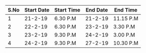 S.No | Start Date  | Start Time  |  End Date  | End Time      |
---- | ----------- | ----------  | ---------- | ------------- | 
 1   |  21-2-19    |   6.30 P.M  |   21-2-19  |  11.15 P.M    | 
 2   |  22-2-19    |   6.30 P.M  |   23-2-19  |  3.30 P.M     | 
 3   |  23-2-19    |   9.30 P.M  |   24-2-19  |  3.00 P.M     |
 4   |  24-2-19    |   9.30 P.M  |   27-2-19  |  10.30 P.M    |
